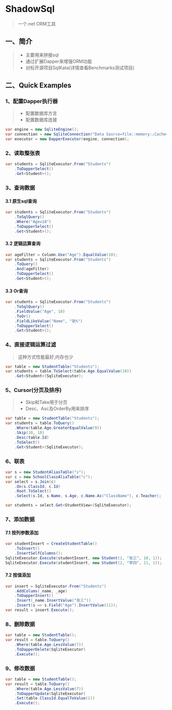 # ShadowSql
>一个.net ORM工具

## 一、简介
>* 主要用来拼接sql
>* 通过扩展Dapper来增强ORM功能
>* 对标开源项目SqlKata(详情查看Benchmarks测试项目)

## 二、Quick Examples
### 1、配置Dapper执行器
>* 配置数据库方言
>* 配置数据库连接

~~~csharp
var engine = new SqliteEngine();
var connection = new SqliteConnection("Data Source=file::memory:;Cache=Shared");
var executor = new DapperExecutor(engine, connection);
~~~

### 2、读取整张表
~~~csharp
var students = SqliteExecutor.From("Students")
    .ToDapperSelect()
    .Get<Student>();
~~~

### 3、查询数据
#### 3.1 原生sql查询
~~~csharp
var students = SqliteExecutor.From("Students")
    .ToSqlQuery()
    .Where("Age=10")
    .ToDapperSelect()
    .Get<Student>();
~~~

#### 3.2 逻辑运算查询
~~~csharp
var ageFilter = Column.Use("Age").EqualValue(10);
var students = SqliteExecutor.From("Students")
    .ToQuery()
    .And(ageFilter)
    .ToDapperSelect()
    .Get<Student>();
~~~

#### 3.3 Or查询
~~~csharp
var students = SqliteExecutor.From("Students")
    .ToSqlQuery()
    .FieldValue("Age", 10)
    .ToOr()
    .FieldLikeValue("Name", "张%")
    .ToDapperSelect()
    .Get<Student>();
~~~

### 4、直接逻辑运算过滤
>这种方式性能最好,内存也少

~~~csharp
var table = new StudentTable("Students");
var students = table.ToSelect(table.Age.EqualValue(10))
    .Get<Student>(SqliteExecutor);
~~~

### 5、Cursor(分页及排序)
>* Skip和Take用于分页
>* Desc、Asc及OrderBy用来排序

~~~csharp
var table = new StudentTable("Students");
var students = table.ToQuery()
    .Where(table.Age.GreaterEqualValue(9))
    .Skip(10, 10)
    .Desc(table.Id)
    .ToSelect()
    .Get<Student>(SqliteExecutor);
~~~

### 6、联表
~~~csharp
var s = new StudentAliasTable("s");
var c = new SchoolClassAliaTable("c");
var select = s.Join(c)
    .On(s.ClassId, c.Id)
    .Root.ToSelect()
    .Select(s.Id, s.Name, s.Age, c.Name.As("ClassName"), c.Teacher);

var students = select.Get<StudentView>(SqliteExecutor);
~~~

### 7、添加数据
#### 7.1 按列参数添加
~~~csharp
var studentInsert = CreateStudentTable()
    .ToInsert()
    .InsertSelfColumns();
SqliteExecutor.Execute(studentInsert, new Student(1, "张三", 10, 1));
SqliteExecutor.Execute(studentInsert, new Student(2, "李四", 11, 1));
~~~

#### 7.2 按值添加
~~~csharp
var insert = SqliteExecutor.From("Students")
    .AddColums(_name, _age)
    .ToDapperInsert()
    .Insert(_name.InsertValue("张三"))
    .Insert(s => s.Field("Age").InsertValue(11));
var result = insert.Execute();
~~~

### 8、删除数据
~~~csharp
var table = new StudentTable();
var result = table.ToQuery()
    .Where(table.Age.LessValue(7))
    .ToDapperDelete(SqliteExecutor)
    .Execute();
~~~

### 9、修改数据
~~~csharp
var table = new StudentTable();
var result = table.ToQuery()
    .Where(table.Age.LessValue(7))
    .ToDapperUpdate(SqliteExecutor)
    .Set(table.ClassId.EqualToValue(1))
    .Execute();
~~~